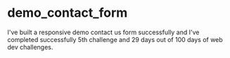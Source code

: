 # demo_contact_form
I've built a responsive demo contact us form successfully and I've completed successfully 5th challenge and 29 days out of 100 days of web dev challenges.
